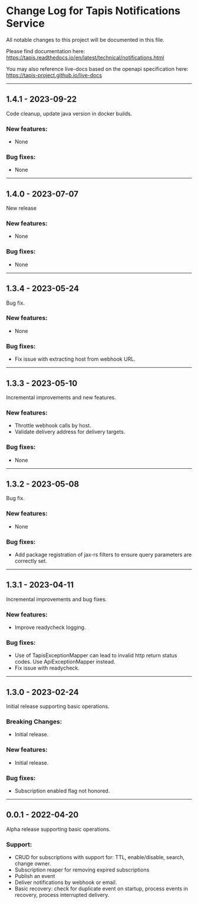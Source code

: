 # Change Log for Tapis Notifications Service

All notable changes to this project will be documented in this file.

Please find documentation here:
https://tapis.readthedocs.io/en/latest/technical/notifications.html

You may also reference live-docs based on the openapi specification here:
https://tapis-project.github.io/live-docs

---------------------------------------------------------------------------
## 1.4.1 - 2023-09-22

Code cleanup, update java version in docker builds.

### New features:
- None

### Bug fixes:
- None

---------------------------------------------------------------------------
## 1.4.0 - 2023-07-07

New release

### New features:
- None

### Bug fixes:
- None

---------------------------------------------------------------------------
## 1.3.4 - 2023-05-24

Bug fix.

### New features:
- None

### Bug fixes:
- Fix issue with extracting host from webhook URL.

---------------------------------------------------------------------------
## 1.3.3 - 2023-05-10

Incremental improvements and new features.

### New features:
- Throttle webhook calls by host.
- Validate delivery address for delivery targets.

### Bug fixes:
- None

---------------------------------------------------------------------------
## 1.3.2 - 2023-05-08

Bug fix.

### New features:
- None

### Bug fixes:
- Add package registration of jax-rs filters to ensure query parameters are correctly set.

---------------------------------------------------------------------------
## 1.3.1 - 2023-04-11

Incremental improvements and bug fixes.

### New features:
- Improve readycheck logging.

### Bug fixes:
- Use of TapisExceptionMapper can lead to invalid http return status codes. Use ApiExceptionMapper instead.
- Fix issue with readycheck.

---------------------------------------------------------------------------
## 1.3.0 - 2023-02-24

Initial release supporting basic operations.

### Breaking Changes:
- Initial release.

### New features:
- Initial release.

### Bug fixes:
- Subscription enabled flag not honored.

---------------------------------------------------------------------------
## 0.0.1 - 2022-04-20

Alpha release supporting basic operations.

### Support:
- CRUD for subscriptions with support for: TTL, enable/disable, search, change owner.
- Subscription reaper for removing expired subscriptions
- Publish an event
- Deliver notifications by webhook or email.
- Basic recovery: check for duplicate event on startup, process events in recovery, process interrupted delivery.

